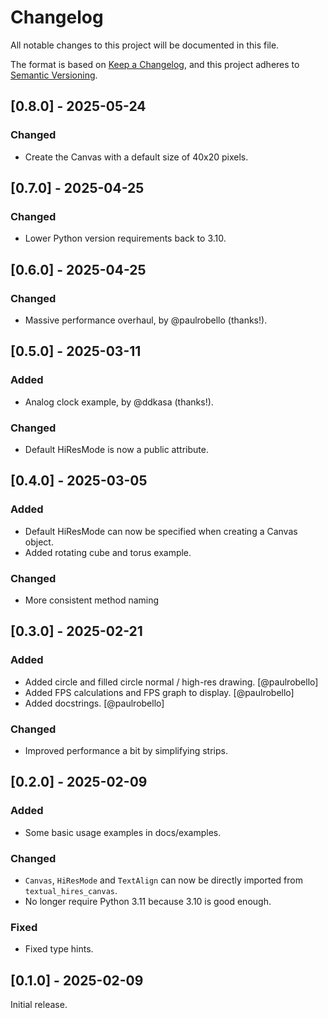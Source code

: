 # Changelog

All notable changes to this project will be documented in this file.

The format is based on [Keep a Changelog](https://keepachangelog.com/en/1.1.0/),
and this project adheres to [Semantic Versioning](https://semver.org/spec/v2.0.0.html).

## [0.8.0] - 2025-05-24

### Changed

- Create the Canvas with a default size of 40x20 pixels.

## [0.7.0] - 2025-04-25

### Changed

- Lower Python version requirements back to 3.10.

## [0.6.0] - 2025-04-25

### Changed

- Massive performance overhaul, by @paulrobello (thanks!).

## [0.5.0] - 2025-03-11

### Added

- Analog clock example, by @ddkasa (thanks!).

### Changed

- Default HiResMode is now a public attribute.

## [0.4.0] - 2025-03-05

### Added

- Default HiResMode can now be specified when creating a Canvas object.
- Added rotating cube and torus example.

### Changed

- More consistent method naming

## [0.3.0] - 2025-02-21

### Added

- Added circle and filled circle normal / high-res drawing. [@paulrobello]
- Added FPS calculations and FPS graph to display. [@paulrobello]
- Added docstrings. [@paulrobello]

### Changed

- Improved performance a bit by simplifying strips.

## [0.2.0] - 2025-02-09

### Added

- Some basic usage examples in docs/examples.

### Changed

- `Canvas`, `HiResMode` and `TextAlign` can now be directly imported from `textual_hires_canvas`.
- No longer require Python 3.11 because 3.10 is good enough.

### Fixed

- Fixed type hints.

## [0.1.0] - 2025-02-09

Initial release.

